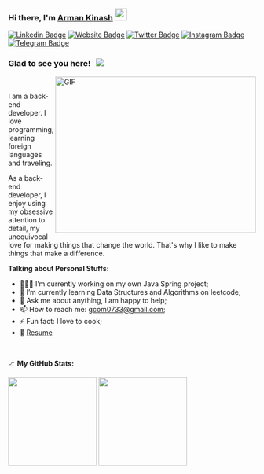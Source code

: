 ### Hi there, I'm <a href="https://gkassym.netlify.app" target="_blank">Arman Kinash</a> <img src="https://media.giphy.com/media/hvRJCLFzcasrR4ia7z/giphy.gif" width="25px">

[![Linkedin Badge](https://img.shields.io/badge/-LinkedIn-0e76a8?style=flat-square&logo=Linkedin&logoColor=white)](https://www.linkedin.com/in/arman-k-25526b22a/)
[![Website Badge](https://img.shields.io/badge/Website-3b5998?style=flat-square&logo=google-chrome&logoColor=white)](s)
[![Twitter Badge](https://img.shields.io/badge/-Twitter-00acee?style=flat-square&logo=Twitter&logoColor=white)](https://twitter..com/Arman53708175)
[![Instagram Badge](https://img.shields.io/badge/-Instagram-e4405f?style=flat-square&logo=Instagram&logoColor=white)](https://instagram.com/bych.ii/)
[![Telegram Badge](https://img.shields.io/badge/-Telegram-0088cc?style=flat-square&logo=Telegram&logoColor=white)](https://t.me/Fuellnoir)

### Glad to see you here! &nbsp; ![](https://visitor-badge.glitch.me/badge?page_id=sawqqer.sawqqer)

<img align="right" alt="GIF" src="https://github.com/Gapur/Gapur/blob/master/coding.gif?raw=true" width="408" height="318" />
</br>

I am a back-end developer. I love programming, learning foreign languages and traveling.

As a back-end developer, I enjoy using my obsessive attention to detail, my unequivocal love for making things that change the world. That's why I like to make things that make a difference.

  
**Talking about Personal Stuffs:**

- 👨🏻‍💻 I’m currently working on my own Java Spring project;
- 🚀 I’m currently learning Data Structures and Algorithms on leetcode;
- 💬 Ask me about anything, I am happy to help;
- 📫 How to reach me: gcom0733@gmail.com;
- ⚡ Fun fact: I love to cook;
- 📝 [Resume]()
</br>

📈 **My GitHub Stats:**

<p>
  <img height="180em" src="https://github-readme-stats.vercel.app/api?username=sawqqer&show_icons=true&hide_border=true&&count_private=true&include_all_commits=true" />
  <img height="180em" src="https://github-readme-stats.vercel.app/api/top-langs/?username=sawqqer&exclude_repo=KNN-Image-Classification&show_icons=true&hide_border=true&layout=compact&langs_count=8"/>
</p>
